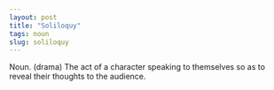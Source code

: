 ```yaml
---
layout: post
title: "Soliloquy"
tags: noun
slug: soliloquy
---
```

Noun. (drama) The act of a character speaking to themselves so as to reveal their thoughts to the audience. 
